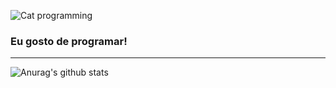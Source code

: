 ![Cat programming](https://s3.us-east-2.amazonaws.com/commithub/blog-posts/how-to-think-like-a-programmer/image4.gif)
### Eu gosto de programar!
<hr>

![Anurag's github stats](https://github-readme-stats.vercel.app/api?username=CarlosPires3b&theme=tokyonight&show_icons=true) 


